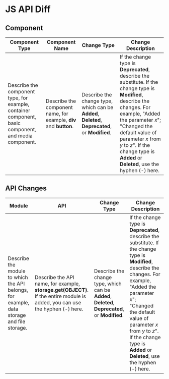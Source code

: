 # JS API Diff
## Component

| Component Type | Component Name | Change Type | Change Description |
|  --------  |  --------  |  --------  |  --------  |
| Describe the component type, for example, container component, basic component, and media component.     | Describe the component name, for example, **div** and **button**.     | Describe the change type, which can be **Added**, **Deleted**, **Deprecated**, or **Modified**.     | If the change type is **Deprecated**, describe the substitute. If the change type is **Modified**, describe the changes. For example, "Added the parameter *x*"; "Changed the default value of parameter *x* from *y* to *z*". If the change type is **Added** or **Deleted**, use the hyphen (-) here.     |

## API Changes

| Module | API | Change Type | Change Description |
|  --------  |  --------  |  --------  |  --------  |
| Describe the module to which the API belongs, for example, data storage and file storage.     | Describe the API name, for example, **storage.get(OBJECT)**. If the entire module is added, you can use the hyphen (-) here.     | Describe the change type, which can be **Added**, **Deleted**, **Deprecated**, or **Modified**.     | If the change type is **Deprecated**, describe the substitute. If the change type is **Modified**, describe the changes. For example, "Added the parameter *x*"; "Changed the default value of parameter *x* from *y* to *z*". If the change type is **Added** or **Deleted**, use the hyphen (-) here.     |
